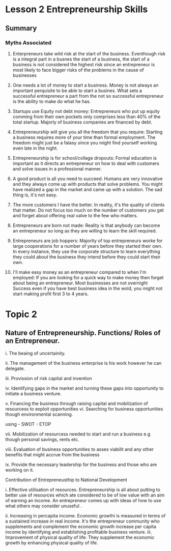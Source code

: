 # Lesson 2 Entrepreneurship Skills

## Summary

### Myths Associated

1. Enterpreneurs take wild risk at the start of the business. 
Eventhough risk is a integral part in a busnes the start of a business, the start of a business is not considered the highest risk since an entrepreneur is most likely to face bigger risks of the problems in the cause of businesses

2. One needs a lot of money to start a business.  Money is not always an important perquisite to be able to start a busines. What sets a successful entrepreneur a part from the not so successful entrepreneur is the ability to make do what he has.
   
3. Startups use Equity not debt money: 
Entrepreneurs who put up equity comming from their own pockets only comprises less than 40% of the total startup. Majorly of business companies are financed by debt.

4. Entrepreneurship will give you all the freedom that you require:
Starting a business requires more of your time than formal employment. The freedom might just be a falasy since you might find yourself working even late in the night.

5. Entrepreneurship is for school/collage dropouts: 
Formal education is important as it directs an entrepreneur on how to deal with customers and solve issues in a professional manner. 

6. A good product is all you need to succeed. Humans are very innovative and they always come up with products that solve problems. You might have realized a gap in the market and came up with a solution. The sad thing is, it's not easy.

7. The more customers I have the better. In reality, it's the quality of clients that matter. Do not focus too much on the number of customers you get and forget about offering real valve to the few who matters. 

8. Entrepreneurs are born not made:
Reality is that anybody can become an entrepreneur so long as they are willing to learn the skill required. 

9. Entrepreneurs are job hoppers:
Majority of top entrepreneurs worke for large cooperations for a number of years before they started their own.
In every instance, they use the corporate structure to learn everything they could about the business they intend before they could start their own.

10. I'll make easy money as an entrepreneur compared to when I'm employed:
If you are looking for a quick way to make money then forget about being an entrepreneur. Most businesses are not overnight Success even if you have best business idea in the wold, you might not start making profit first 3 to 4 years.

# Topic 2

## Nature of Entrepreneurship. Functions/ Roles of an Entrepreneur. 

i. The beaing of uncertainity.

ii. The  management of the business  enterprise is his work however he can delegate. 

iii. Provission of risk capital and invention 

iv. Identifying gaps in the market and turning these gaps into opportunity to initiate a business venture. 

v. Financing the business through raising capital and mobilization of resourcess to exploit opportunities
vi. Searching for business opportunities though environmental scanning.

using - SWOT
           - ETOP

vii. Mobilization of resourcess needed to start and run a business e.g though personal savings, rents etc. 

viii. Evaluation of business opportunities to asses viabilit and any other benefits that might  accrue from
the business 

ix. Provide the necessary leadership for the business and those who are working on it.

Contribution of Entrepreneusthip to National Development

i. Effective utilisation of resources. Entrepreneurship is all about putting to better use of resources which ate considered  to be of low value with an aim of earning an income. An  entrepreneur comes up with ideas of how to use what others may consider unuseful .

ii. Increasing in percapita income. Economic growthi is measured in terms of a sustained increase in real income. It's the entrepreneur community who supplements and complement the economic growth increase per capita income by identifying and establishing profitable business venture.
iii. Improvement of physical quality of life:
They supplement the economic growth by enhancing physical quality of life.
